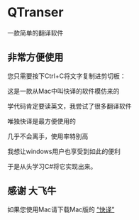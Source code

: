 # QTranser
一款简单的翻译软件

## 非常方便使用
您只需要按下Ctrl+C将文字复制进剪切板：

这是一款从Mac中叫快译的软件模仿来的

学代码肯定要读英文，我尝试了很多翻译软件

唯独快译是最方便使用的

几乎不会离手，使用率特别高

我想让windows用户也享受到如此的便利

于是从头学习C#将它实现出来。

## 感谢 大飞牛
如果您使用Mac请下载Mac版的
[“快译”](https://itunes.apple.com/cn/app/%E5%BF%AB%E8%AF%91-%E5%A4%9A%E8%AF%AD%E8%A8%80%E6%99%BA%E8%83%BD%E5%AD%97%E5%85%B8/id1217010477?mt=12)
